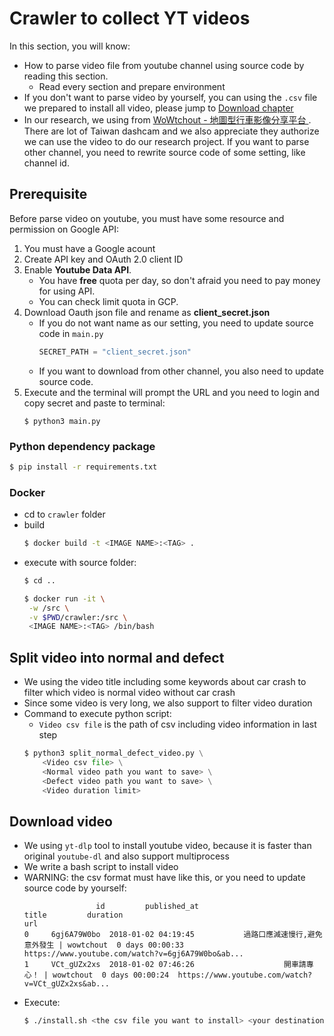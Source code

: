 # Crawler to collect YT videos

In this section, you will know:
* How to parse video file from youtube channel using source code by reading this section.
    * Read every section and prepare environment
* If you don't want to parse video by yourself, you can using the `.csv` file we prepared to install all video, please jump to [Download chapter](https://github.com/chilin0525/Taiwan-Accident-Detection/tree/crawler/crawler#download-video)
* In our research, we using from [WoWtchout - 地圖型行車影像分享平台 ](https://www.youtube.com/@WoWtchout). There are lot of Taiwan dashcam and we also appreciate they authorize we can use the video to do our research project. If you want to parse other channel, you need to rewrite source code of some setting, like channel id.

## Prerequisite

Before parse video on youtube, you must have some resource and permission on Google API:
1. You must have a Google acount
2. Create API key and OAuth 2.0 client ID
3. Enable **Youtube Data API**.
    * You have **free** quota per day, so don't afraid you need to pay money for using API.
    * You can check limit quota in GCP.
4. Download Oauth json file and rename as **client_secret.json**
    * If you do not want name as our setting, you need to update source code in `main.py`
        ```python
        SECRET_PATH = "client_secret.json"
        ```
    * If you want to download from other channel, you also need to update source code.
5. Execute and the terminal will prompt the URL and you need to login and copy secret and paste to terminal:
    ```
    $ python3 main.py
    ```

### Python dependency package

```bash
$ pip install -r requirements.txt 
```

### Docker

* cd to `crawler` folder
* build
    ```bash
    $ docker build -t <IMAGE NAME>:<TAG> .
    ```
* execute with source folder:
    ```bash
    $ cd ..
    ```
    ```bash
    $ docker run -it \
     -w /src \
     -v $PWD/crawler:/src \
     <IMAGE NAME>:<TAG> /bin/bash 
    ```

## Split video into normal and defect

* We using the video title including some keywords about car crash to filter which video is normal video without car crash
* Since some video is very long, we also support to filter video duration
* Command to execute python script:
    * `Video csv file` is the path of csv including video information in last step
    ```python
    $ python3 split_normal_defect_video.py \
        <Video csv file> \
        <Normal video path you want to save> \
        <Defect video path you want to save> \
        <Video duration limit>
    ```

## Download video

* We using `yt-dlp` tool to install youtube video, because it is faster than original `youtube-dl` and also support multiprocess
* We write a bash script to install video
* WARNING: the csv format must have like this, or you need to update source code by yourself:
    ```
                    id         published_at                                 title         duration                                                url
    0     6gj6A79W0bo  2018-01-02 04:19:45           過路口應減速慢行,避免意外發生 | wowtchout  0 days 00:00:33  https://www.youtube.com/watch?v=6gj6A79W0bo&ab...
    1     VCt_gUZx2xs  2018-01-02 07:46:26                    開車請專心！ | wowtchout  0 days 00:00:24  https://www.youtube.com/watch?v=VCt_gUZx2xs&ab...
    ```
* Execute:
    ```bash
    $ ./install.sh <the csv file you want to install> <your destination folder> 
    ```